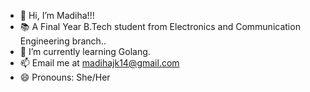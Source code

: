- 👋 Hi, I’m Madiha!!!
- 📚 A Final Year B.Tech student from Electronics and Communication Engineering branch..
- 🌱 I’m currently learning Golang.
- 📫 Email me at madihajk14@gmail.com
- 😄 Pronouns: She/Her
  
<!---
Madihaj14/Madihaj14 is a ✨ special ✨ repository because its `README.md` (this file) appears on your GitHub profile.
You can click the Preview link to take a look at your changes.
--->
